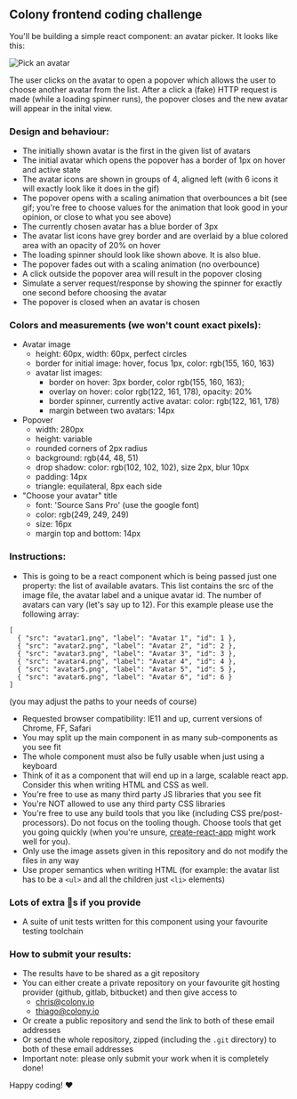 ## Colony frontend coding challenge

You'll be building a simple react component: an avatar picker. It looks like this:

![Pick an avatar](https://github.com/JoinColony/coding-challenge/raw/master/avatar_picker.gif "Pick me!")

The user clicks on the avatar to open a popover which allows the user to choose another avatar from the list. After a click a (fake) HTTP request is made (while a loading spinner runs), the popover closes and the new avatar will appear in the inital view.

### Design and behaviour:

* The initially shown avatar is the first in the given list of avatars
* The initial avatar which opens the popover has a border of 1px on hover and active state
* The avatar icons are shown in groups of 4, aligned left (with 6 icons it will exactly look like it does in the gif)
* The popover opens with a scaling animation that overbounces a bit (see gif; you're free to choose values for the animation that look good in your opinion, or close to what you see above)
* The currently chosen avatar has a blue border of 3px
* The avatar list icons have grey border and are overlaid by a blue colored area with an opacity of 20% on hover
* The loading spinner should look like shown above. It is also blue.
* The popover fades out with a scaling animation (no overbounce)
* A click outside the popover area will result in the popover closing
* Simulate a server request/response by showing the spinner for exactly one second before choosing the avatar
* The popover is closed when an avatar is chosen

### Colors and measurements (we won't count exact pixels):

* Avatar image
  * height: 60px, width: 60px, perfect circles
  * border for initial image: hover, focus 1px, color: rgb(155, 160, 163)
  * avatar list images:
    * border on hover: 3px border, color rgb(155, 160, 163);
    * overlay on hover: color rgb(122, 161, 178), opacity: 20%
    * border spinner, currently active avatar: color: rgb(122, 161, 178)
    * margin between two avatars: 14px
* Popover
  * width: 280px
  * height: variable
  * rounded corners of 2px radius
  * background: rgb(44, 48, 51)
  * drop shadow: color: rgb(102, 102, 102), size 2px, blur 10px
  * padding: 14px
  * triangle: equilateral, 8px each side
* "Choose your avatar" title
  * font: 'Source Sans Pro' (use the google font)
  * color: rgb(249, 249, 249)
  * size: 16px
  * margin top and bottom: 14px

### Instructions:

* This is going to be a react component which is being passed just one property: the list of available avatars. This list contains the src of the image file, the avatar label and a unique avatar id. The number of avatars can vary (let's say up to 12). For this example please use the following array:

```
[
  { "src": "avatar1.png", "label": "Avatar 1", "id": 1 },
  { "src": "avatar2.png", "label": "Avatar 2", "id": 2 },
  { "src": "avatar3.png", "label": "Avatar 3", "id": 3 },
  { "src": "avatar4.png", "label": "Avatar 4", "id": 4 },
  { "src": "avatar5.png", "label": "Avatar 5", "id": 5 },
  { "src": "avatar6.png", "label": "Avatar 6", "id": 6 }
]
```

(you may adjust the paths to your needs of course)

* Requested browser compatibility: IE11 and up, current versions of Chrome, FF, Safari
* You may split up the main component in as many sub-components as you see fit
* The whole component must also be fully usable when just using a keyboard
* Think of it as a component that will end up in a large, scalable react app. Consider this when writing HTML and CSS as well.
* You're free to use as many third party JS libraries that you see fit
* You're NOT allowed to use any third party CSS libraries
* You're free to use any build tools that you like (including CSS pre/post-processors). Do not focus on the tooling though. Choose tools that get you going quickly (when you're unsure, [create-react-app](https://github.com/facebookincubator/create-react-app/) might work well for you).
* Only use the image assets given in this repository and do not modify the files in any way
* Use proper semantics when writing HTML (for example: the avatar list has to be a `<ul>` and all the children just `<li>` elements)

### Lots of extra :gem:s if you provide

* A suite of unit tests written for this component using your favourite testing toolchain

### How to submit your results:

* The results have to be shared as a git repository
* You can either create a private repository on your favourite git hosting provider (github, gitlab, bitbucket) and then give access to
  * chris@colony.io
  * thiago@colony.io
* Or create a public repository and send the link to both of these email addresses
* Or send the whole repository, zipped (including the `.git` directory) to both of these email addresses
* Important note: please only submit your work when it is completely done!

Happy coding! :heart:
